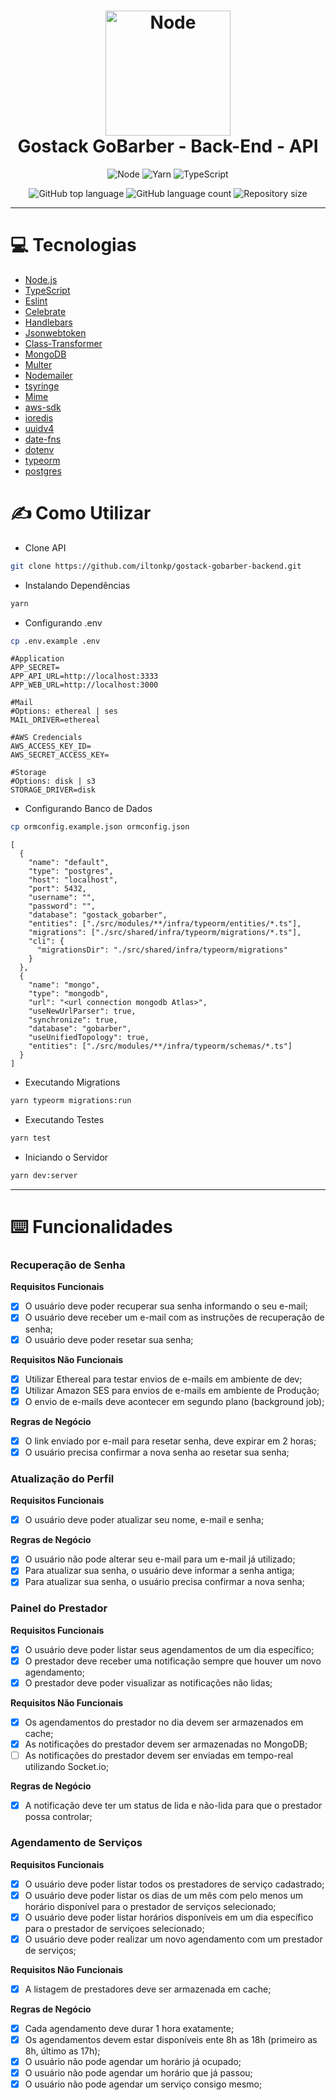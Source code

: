 <h1  align="center">
	<img    alt="Node"  width="200" height="200"  src="https://res.cloudinary.com/dpeywfgot/image/upload/v1590075702/Node.js_logo_vldaps.svg">
	<br/>
	Gostack GoBarber - Back-End - API
</h1>
<p  align="center">
	<img alt="Node" src="https://img.shields.io/badge/Node-12.16.3-green">
	<img alt="Yarn" src="https://img.shields.io/badge/Yarn-1.22.4-blue">
	<img alt="TypeScript" src="https://img.shields.io/badge/TypeScript-3.8.3-blue">
</p>

<p  align="center">
	<img alt="GitHub top language" src="https://img.shields.io/github/languages/top/iltonkp/gostack-gobarber-backend.svg">
	<img alt="GitHub language count" src="https://img.shields.io/github/languages/count/iltonkp/gostack-gobarber-backend.svg">
	<img alt="Repository size" src="https://img.shields.io/github/repo-size/iltonkp/gostack-gobarber-backend.svg">
</p>

---

# 💻 Tecnologias

- [Node.js](https://nodejs.org/)
- [TypeScript](https://www.typescriptlang.org/)
- [Eslint](https://eslint.org/)
- [Celebrate](https://github.com/arb/celebrate)
- [Handlebars](https://handlebarsjs.com/)
- [Jsonwebtoken](https://www.npmjs.com/package/jsonwebtoken)
- [Class-Transformer](https://github.com/typestack/class-transformer)
- [MongoDB](https://www.mongodb.com/)
- [Multer](https://github.com/expressjs/multer)
- [Nodemailer](https://nodemailer.com/about/)
- [tsyringe](https://github.com/microsoft/tsyringe)
- [Mime](https://github.com/broofa/mime)
- [aws-sdk](https://aws.amazon.com/pt/sdk-for-node-js/)
- [ioredis](https://github.com/luin/ioredis)
- [uuidv4](https://www.npmjs.com/package/uuidv4)
- [date-fns](https://date-fns.org/v1.30.1/docs/format)
- [dotenv](https://www.npmjs.com/package/dotenv)
- [typeorm](https://typeorm.io/#/)
- [postgres](https://www.postgresql.org/)

# ✍️ Como Utilizar

- Clone API

```sh
git clone https://github.com/iltonkp/gostack-gobarber-backend.git
```

- Instalando Dependências

```sh
yarn
```

- Configurando .env

```sh
cp .env.example .env
```

```
#Application
APP_SECRET=
APP_API_URL=http://localhost:3333
APP_WEB_URL=http://localhost:3000

#Mail
#Options: ethereal | ses
MAIL_DRIVER=ethereal

#AWS Credencials
AWS_ACCESS_KEY_ID=
AWS_SECRET_ACCESS_KEY=

#Storage
#Options: disk | s3
STORAGE_DRIVER=disk

```

- Configurando Banco de Dados

```sh
cp ormconfig.example.json ormconfig.json
```

```
[
  {
    "name": "default",
    "type": "postgres",
    "host": "localhost",
    "port": 5432,
    "username": "",
    "password": "",
    "database": "gostack_gobarber",
    "entities": ["./src/modules/**/infra/typeorm/entities/*.ts"],
    "migrations": ["./src/shared/infra/typeorm/migrations/*.ts"],
    "cli": {
      "migrationsDir": "./src/shared/infra/typeorm/migrations"
    }
  },
  {
    "name": "mongo",
    "type": "mongodb",
    "url": "<url connection mongodb Atlas>",
    "useNewUrlParser": true,
    "synchronize": true,
    "database": "gobarber",
    "useUnifiedTopology": true,
    "entities": ["./src/modules/**/infra/typeorm/schemas/*.ts"]
  }
]

```

- Executando Migrations

```sh
yarn typeorm migrations:run
```

- Executando Testes

```sh
yarn test
```

- Iniciando o Servidor

```sh
yarn dev:server
```

---

# ⌨️ Funcionalidades

### Recuperação de Senha

**Requisitos Funcionais**

- [x] O usuário deve poder recuperar sua senha informando o seu e-mail;
- [x] O usuário deve receber um e-mail com as instruções de recuperação de senha;
- [x] O usuário deve poder resetar sua senha;

**Requisitos Não Funcionais**

- [x] Utilizar Ethereal para testar envios de e-mails em ambiente de dev;
- [x] Utilizar Amazon SES para envios de e-mails em ambiente de Produção;
- [x] O envio de e-mails deve acontecer em segundo plano (background job);

**Regras de Negócio**

- [x] O link enviado por e-mail para resetar senha, deve expirar em 2 horas;
- [x] O usuário precisa confirmar a nova senha ao resetar sua senha;

### Atualização do Perfil

**Requisitos Funcionais**

- [x] O usuário deve poder atualizar seu nome, e-mail e senha;

**Regras de Negócio**

- [x] O usuário não pode alterar seu e-mail para um e-mail já utilizado;
- [x] Para atualizar sua senha, o usuário deve informar a senha antiga;
- [x] Para atualizar sua senha, o usuário precisa confirmar a nova senha;

### Painel do Prestador

**Requisitos Funcionais**

- [x] O usuário deve poder listar seus agendamentos de um dia específico;
- [x] O prestador deve receber uma notificação sempre que houver um novo agendamento;
- [x] O prestador deve poder visualizar as notificações não lidas;

**Requisitos Não Funcionais**

- [x] Os agendamentos do prestador no dia devem ser armazenados em cache;
- [x] As notificações do prestador devem ser armazenadas no MongoDB;
- [ ] As notificações do prestador devem ser enviadas em tempo-real utilizando Socket.io;

**Regras de Negócio**

- [x] A notificação deve ter um status de lida e não-lida para que o prestador possa controlar;

### Agendamento de Serviços

**Requisitos Funcionais**

- [x] O usuário deve poder listar todos os prestadores de serviço cadastrado;
- [x] O usuário deve poder listar os dias de um mês com pelo menos um horário disponível para o prestador de serviços selecionado;
- [x] O usuário deve poder listar horários disponíveis em um dia específico para o prestador de serviçoes selecionado;
- [x] O usuário deve poder realizar um novo agendamento com um prestador de serviços;

**Requisitos Não Funcionais**

- [x] A listagem de prestadores deve ser armazenada em cache;

**Regras de Negócio**

- [x] Cada agendamento deve durar 1 hora exatamente;
- [x] Os agendamentos devem estar disponíveis ente 8h as 18h (primeiro as 8h, último as 17h);
- [x] O usuário não pode agendar um horário já ocupado;
- [x] O usuário não pode agendar um horário que já passou;
- [x] O usuário não pode agendar um serviço consigo mesmo;
